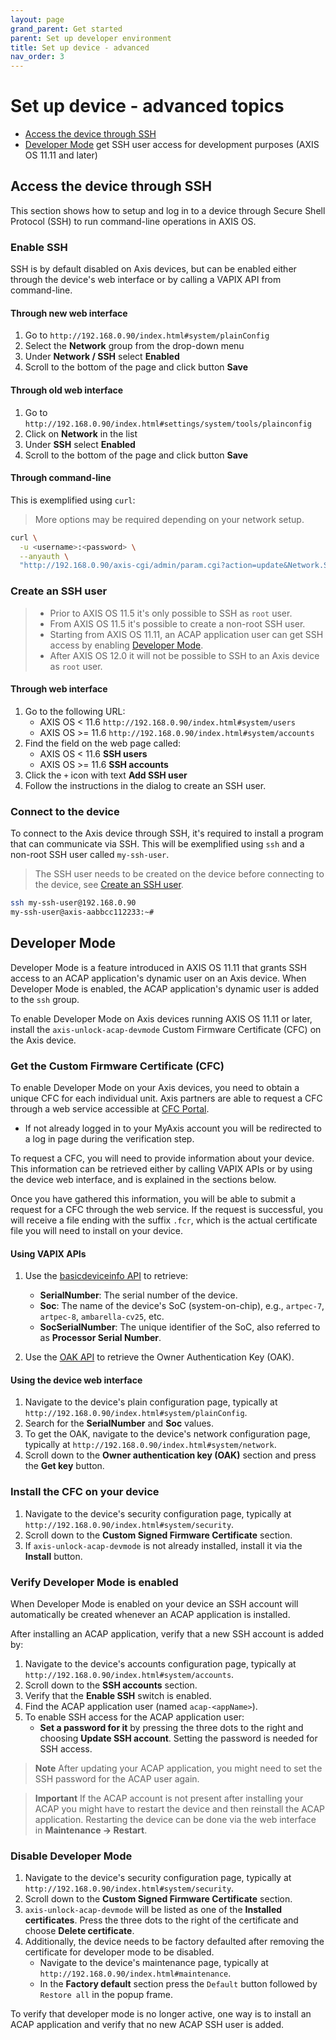 ```yaml
---
layout: page
grand_parent: Get started
parent: Set up developer environment
title: Set up device - advanced
nav_order: 3
---
```


# Set up device - advanced topics

- [Access the device through SSH](#access-the-device-through-ssh)
- [Developer Mode](#developer-mode) get SSH user access for development purposes (AXIS OS 11.11 and later)

## Access the device through SSH

This section shows how to setup and log in to a device through Secure Shell
Protocol (SSH) to run command-line operations in AXIS OS.

### Enable SSH

SSH is by default disabled on Axis devices, but can be enabled either through
the device's web interface or by calling a VAPIX API from command-line.

#### Through new web interface

1. Go to `http://192.168.0.90/index.html#system/plainConfig`
2. Select the **Network** group from the drop-down menu
3. Under **Network / SSH** select **Enabled**
4. Scroll to the bottom of the page and click button **Save**

#### Through old web interface

1. Go to `http://192.168.0.90/index.html#settings/system/tools/plainconfig`
2. Click on **Network** in the list
3. Under **SSH** select **Enabled**
4. Scroll to the bottom of the page and click button **Save**

#### Through command-line

This is exemplified using `curl`:

> More options may be required depending on your network setup.

```sh
curl \
  -u <username>:<password> \
  --anyauth \
  "http://192.168.0.90/axis-cgi/admin/param.cgi?action=update&Network.SSH.Enabled=yes"
```

### Create an SSH user

> - Prior to AXIS OS 11.5 it's only possible to SSH as `root` user.
> - From AXIS OS 11.5 it's possible to create a non-root SSH user.
> - Starting from AXIS OS 11.11, an ACAP application user can get SSH access by enabling [Developer Mode](#developer-mode).
> - After AXIS OS 12.0 it will not be possible to SSH to an Axis device as
>   `root` user.

#### Through web interface

1. Go to the following URL:
    - AXIS OS < 11.6  `http://192.168.0.90/index.html#system/users`
    - AXIS OS >= 11.6 `http://192.168.0.90/index.html#system/accounts`
2. Find the field on the web page called:
    - AXIS OS < 11.6  **SSH users**
    - AXIS OS >= 11.6 **SSH accounts**
3. Click the `+` icon with text **Add SSH user**
4. Follow the instructions in the dialog to create an SSH user.

### Connect to the device

To connect to the Axis device through SSH, it's required to install a program
that can communicate via SSH. This will be exemplified using `ssh` and a
non-root SSH user called `my-ssh-user`.

> The SSH user needs to be created on the device before connecting to the
> device, see [Create an SSH user](#create-an-ssh-user).

```sh
ssh my-ssh-user@192.168.0.90
my-ssh-user@axis-aabbcc112233:~#
```

## Developer Mode

Developer Mode is a feature introduced in AXIS OS 11.11 that grants SSH access
to an ACAP application's dynamic user on an Axis device. When Developer Mode is
enabled, the ACAP application's dynamic user is added to the `ssh` group.

To enable Developer Mode on Axis devices running AXIS OS 11.11 or later, install
the `axis-unlock-acap-devmode` Custom Firmware Certificate (CFC) on the Axis device.

### Get the Custom Firmware Certificate (CFC)

To enable Developer Mode on your Axis devices, you need to obtain a unique CFC
for each individual unit. Axis partners are able to request a CFC through a web
service accessible at [CFC Portal](https://www.axis.com/support/cfcportal).

- If not already logged in to your MyAxis account you will be redirected to a
  log in page during the verification step.

To request a CFC, you will need to provide information about your device.
This information can be retrieved either by calling VAPIX APIs or by using the
device web interface, and is explained in the sections below.

Once you have gathered this information, you will be able to submit a request
for a CFC through the web service. If the request is successful, you will
receive a file ending with the suffix `.fcr`, which is the actual certificate
file you will need to install on your device.

#### Using VAPIX APIs

1. Use the [basicdeviceinfo API](https://developer.axis.com/vapix/network-video/basic-device-information#description) to retrieve:
   - **SerialNumber**: The serial number of the device.
    <!-- textlint-disable -->
   - **Soc**: The name of the device's SoC (system-on-chip), e.g., `artpec-7`, `artpec-8`, `ambarella-cv25`, etc.
    <!-- textlint-enable -->
   - **SocSerialNumber**: The unique identifier of the SoC, also referred to as **Processor Serial Number**.

2. Use the [OAK API](https://developer.axis.com/vapix/network-video/oak-api) to retrieve the Owner Authentication Key (OAK).

#### Using the device web interface

1. Navigate to the device's plain configuration page, typically at `http://192.168.0.90/index.html#system/plainConfig`.
    <!-- textlint-disable -->
2. Search for the **SerialNumber** and **Soc** values.
    <!-- textlint-enable -->
3. To get the OAK, navigate to the device's network configuration page, typically at `http://192.168.0.90/index.html#system/network`.
4. Scroll down to the **Owner authentication key (OAK)** section and press the **Get key** button.

### Install the CFC on your device

1. Navigate to the device's security configuration page, typically at `http://192.168.0.90/index.html#system/security`.
2. Scroll down to the **Custom Signed Firmware Certificate** section.
3. If `axis-unlock-acap-devmode` is not already installed, install it via the **Install** button.

### Verify Developer Mode is enabled

When Developer Mode is enabled on your device an SSH account will automatically
be created whenever an ACAP application is installed.

After installing an ACAP application, verify that a new SSH account is added by:

1. Navigate to the device's accounts configuration page, typically at `http://192.168.0.90/index.html#system/accounts`.
2. Scroll down to the **SSH accounts** section.
3. Verify that the **Enable SSH** switch is enabled.
4. Find the ACAP application user (named `acap-<appName>`).
5. To enable SSH access for the ACAP application user:
    - **Set a password for it** by pressing the three dots to the right and choosing **Update SSH account**. Setting the password is needed for SSH access.

> **Note** After updating your ACAP application, you might need to set the SSH password
> for the ACAP user again.
<!-- markdownlint-disable-line MD028 -->
> **Important** If the ACAP account is not present after installing your ACAP
> you might have to restart the device and then reinstall the ACAP application.
> Restarting the device can be done via the web interface in **Maintenance → Restart**.

### Disable Developer Mode

1. Navigate to the device's security configuration page, typically at `http://192.168.0.90/index.html#system/security`.
2. Scroll down to the **Custom Signed Firmware Certificate** section.
3. `axis-unlock-acap-devmode` will be listed as one of the **Installed certificates**. Press the three dots to the right of the certificate and choose **Delete certificate**.
4. Additionally, the device needs to be factory defaulted after removing the certificate for developer mode to be disabled.
   - Navigate to the device's maintenance page, typically at `http://192.168.0.90/index.html#maintenance`.
   - In the **Factory default** section press the `Default` button followed by `Restore all` in the popup frame.

To verify that developer mode is no longer active, one way is to install an ACAP
application and verify that no new ACAP SSH user is added.
